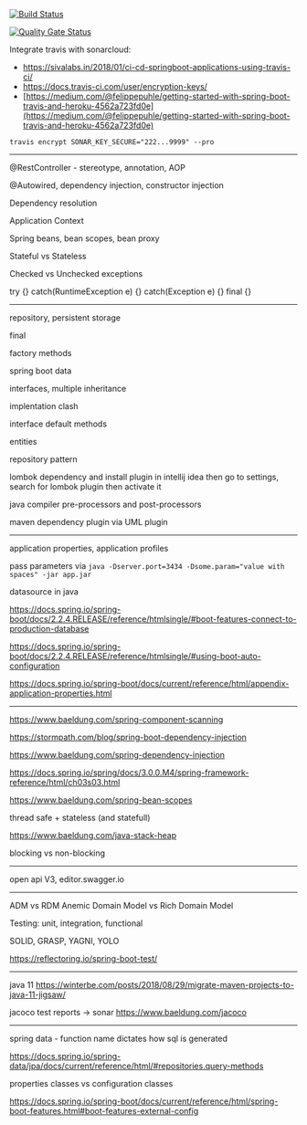 [![Build Status](https://travis-ci.com/smart-home-oss/house-manager.svg?branch=master)](https://travis-ci.com/smart-home-oss/house-manager)

[![Quality Gate Status](https://sonarcloud.io/api/project_badges/measure?project=smart-home-oss_house-manager&metric=alert_status)](https://sonarcloud.io/dashboard?id=smart-home-oss_house-manager)

Integrate travis with sonarcloud:
- https://sivalabs.in/2018/01/ci-cd-springboot-applications-using-travis-ci/
- https://docs.travis-ci.com/user/encryption-keys/
- [https://medium.com/@felippepuhle/getting-started-with-spring-boot-travis-and-heroku-4562a723fd0e](https://medium.com/@felippepuhle/getting-started-with-spring-boot-travis-and-heroku-4562a723fd0e)

`travis encrypt SONAR_KEY_SECURE="222...9999" --pro`

-----------

@RestController - stereotype, annotation, AOP

@Autowired, dependency injection, constructor injection

Dependency resolution

Application Context

Spring beans, bean scopes, bean proxy

Stateful vs Stateless

Checked vs Unchecked exceptions

try {}
catch(RuntimeException e) {}
catch(Exception e) {}
final {}

--------------------------------

repository, persistent storage

final 

factory methods

spring boot data

interfaces, multiple inheritance

implentation clash

interface default methods

entities

repository pattern

lombok dependency and install plugin in intellij idea then go to settings, search for lombok plugin then activate it

java compiler pre-processors and post-processors

maven dependency plugin via UML plugin

---------

application properties, application profiles

pass parameters via `java -Dserver.port=3434 -Dsome.param="value with spaces" -jar app.jar`

datasource in java 

https://docs.spring.io/spring-boot/docs/2.2.4.RELEASE/reference/htmlsingle/#boot-features-connect-to-production-database

https://docs.spring.io/spring-boot/docs/2.2.4.RELEASE/reference/htmlsingle/#using-boot-auto-configuration

https://docs.spring.io/spring-boot/docs/current/reference/html/appendix-application-properties.html

----------------

https://www.baeldung.com/spring-component-scanning

https://stormpath.com/blog/spring-boot-dependency-injection

https://www.baeldung.com/spring-dependency-injection

https://docs.spring.io/spring/docs/3.0.0.M4/spring-framework-reference/html/ch03s03.html

https://www.baeldung.com/spring-bean-scopes

thread safe + stateless (and statefull)

https://www.baeldung.com/java-stack-heap

blocking vs non-blocking

----------------- 

open api V3, editor.swagger.io

-----------------

ADM vs RDM
Anemic Domain Model vs Rich Domain Model

Testing: unit, integration, functional

SOLID, GRASP, YAGNI, YOLO

https://reflectoring.io/spring-boot-test/


------------------


java 11 
https://winterbe.com/posts/2018/08/29/migrate-maven-projects-to-java-11-jigsaw/

jacoco test reports -> sonar 
https://www.baeldung.com/jacoco

-------------------

spring data - function name dictates how sql is generated

https://docs.spring.io/spring-data/jpa/docs/current/reference/html/#repositories.query-methods

properties classes vs configuration classes

https://docs.spring.io/spring-boot/docs/current/reference/html/spring-boot-features.html#boot-features-external-config

